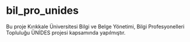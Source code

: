 # bil_pro_unides
Bu proje Kırıkkale Üniversitesi Bilgi ve Belge Yönetimi, Bilgi Profesyonelleri Topluluğu ÜNİDES projesi kapsamında yapılmıştır.
